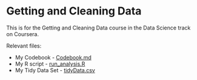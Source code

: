 # Getting and Cleaning Data

This is for the Getting and Cleaning Data course in the Data Science track on Coursera.

Relevant files:

* My Codebook - [Codebook.md](https://github.com/hizinfiz/GettingCleaningData/blob/master/Codebook.md)
* My R script - [run_analysis.R](https://github.com/hizinfiz/GettingCleaningData/blob/master/run_analysis.R)
* My Tidy Data Set - [tidyData.csv](https://github.com/hizinfiz/GettingCleaningData/blob/master/tidyData.csv)